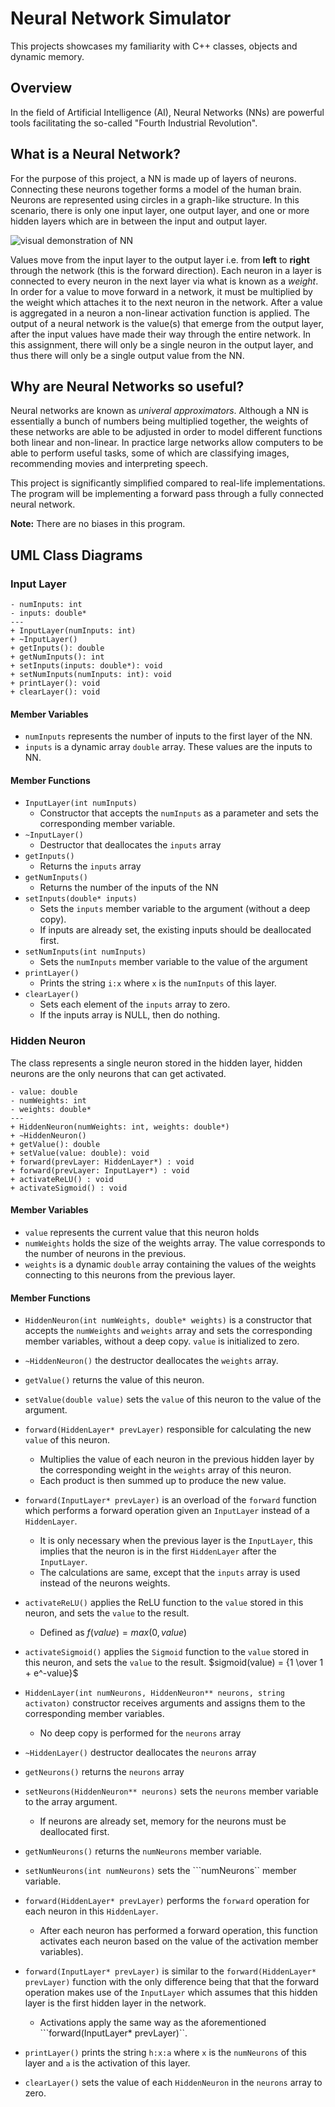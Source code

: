 # Neural Network Simulator

This projects showcases my familiarity with C++ classes, objects and dynamic memory.

## Overview

In the field of Artificial Intelligence (AI), Neural Networks (NNs) are powerful tools facilitating the so-called "Fourth Industrial Revolution".

## What is a Neural Network?

For the purpose of this project, a NN is made up of layers of neurons. Connecting these neurons together forms a model of the human brain. Neurons are represented using circles in a graph-like structure. In this scenario, there is only one input layer, one output layer, and one or more hidden layers which are in between the input and output layer.

![visual demonstration of NN](https://www.tibco.com/sites/tibco/files/media_entity/2021-05/neutral-network-diagram.svg)

Values move from the input layer to the output layer i.e. from **left** to **right** through the network (this is the forward direction). Each neuron in a layer is connected to every neuron in the next layer via what is known as a *weight*. In order for a value to move forward in a network, it must be multiplied by the weight which attaches it to the next neuron in the network. After a value is aggregated in a neuron a non-linear activation function is applied. The output of a neural network is the value(s) that emerge from the output layer, after the input values have made their way through the entire network. In this assignment, there will only be a single neuron in the output layer, and thus there will only be a single output value from the NN.

## Why are Neural Networks so useful?

Neural networks are known as *univeral approximators*. Although a NN is essentially a bunch of numbers being multiplied together, the weights of these networks are able to be adjusted in order to model different functions both linear and non-linear. In practice large networks allow computers to be able to perform useful tasks, some of which are classifying images, recommending movies and interpreting speech.

This project is significantly simplified compared to real-life implementations. The program will be implementing a forward pass through a fully connected neural network.

**Note:** There are no biases in this program.

## UML Class Diagrams

### Input Layer

```
- numInputs: int
- inputs: double*
---
+ InputLayer(numInputs: int)
+ ~InputLayer()
+ getInputs(): double
+ getNumInputs(): int
+ setInputs(inputs: double*): void
+ setNumInputs(numInputs: int): void
+ printLayer(): void
+ clearLayer(): void
```

#### Member Variables

- ```numInputs``` represents the number of inputs to the first layer of the NN.
- ```inputs``` is a dynamic array ```double``` array. These values are the inputs to NN. 

#### Member Functions

- ```InputLayer(int numInputs)```
    - Constructor that accepts the ```numInputs``` as a parameter and sets the corresponding member variable.
- ```~InputLayer()```
    - Destructor that deallocates the ```inputs``` array
- ```getInputs()```
    - Returns the ```inputs``` array
- ```getNumInputs()```
    - Returns the number of the inputs of the NN
- ```setInputs(double* inputs)```
    - Sets the ```inputs``` member variable to the argument (without a deep copy).
    - If inputs are already set, the existing inputs should be deallocated first.
- ```setNumInputs(int numInputs)```
    - Sets the ```numInputs``` member variable to the value of the argument
- ```printLayer()```
    - Prints the string ```i:x``` where ```x``` is the ```numInputs``` of this layer.
- ```clearLayer()```
    - Sets each element of the ```inputs``` array to zero.
    - If the inputs array is NULL, then do nothing.

### Hidden Neuron

The class represents a single neuron stored in the hidden layer, hidden neurons are the only neurons that can get activated. 

```
- value: double
- numWeights: int
- weights: double*
---
+ HiddenNeuron(numWeights: int, weights: double*)
+ ~HiddenNeuron()
+ getValue(): double
+ setValue(value: double): void
+ forward(prevLayer: HiddenLayer*) : void
+ forward(prevLayer: InputLayer*) : void
+ activateReLU() : void
+ activateSigmoid() : void
```

#### Member Variables

- ```value``` represents the current value that this neuron holds
- ```numWeights``` holds the size of the weights array. The value corresponds to the number of neurons in the previous.
- ```weights``` is a dynamic ```double``` array containing the values of the weights connecting to this neurons from the previous layer.

#### Member Functions

- ```HiddenNeuron(int numWeights, double* weights)``` is a constructor that accepts the  ```numWeights``` and ```weights``` array and sets the corresponding member variables, without a deep copy. ```value``` is initialized to zero.
- ```~HiddenNeuron()``` the destructor deallocates the ```weights``` array.
- ```getValue()``` returns the value of this neuron.
- ```setValue(double value)``` sets the ```value``` of this neuron to the value of the argument.
- ```forward(HiddenLayer* prevLayer)``` responsible for calculating the new ```value``` of this neuron. 
    - Multiplies the value of each neuron in the previous hidden layer by the corresponding weight in the ```weights``` array of this neuron. 
    - Each product is then summed up to produce the new value.
- ```forward(InputLayer* prevLayer)``` is an overload of the ```forward``` function which performs a forward operation given an ```InputLayer``` instead of a ```HiddenLayer```.
    - It is only necessary when the previous layer is the ```InputLayer```, this implies that the neuron is in the first ```HiddenLayer``` after the ```InputLayer```.
    - The calculations are same, except that the ```inputs``` array is used instead of the neurons weights.
- ```activateReLU()``` applies the ReLU function to the ```value``` stored in this neuron, and sets the ```value``` to the result.
    - Defined as $f(value) = max(0, value)$
- ```activateSigmoid()``` applies the ```Sigmoid``` function to the ```value``` stored in this neuron, and sets the ```value``` to the result.
  $sigmoid(value) = {1 \over 1 + e^-value}$

- ```HiddenLayer(int numNeurons, HiddenNeuron** neurons, string activaton)``` constructor receives arguments and assigns them to the corresponding member variables.
    - No deep copy is performed for the ```neurons``` array
- ```~HiddenLayer()``` destructor deallocates the ```neurons``` array
- ```getNeurons()``` returns the ```neurons``` array
- ```setNeurons(HiddenNeuron** neurons)``` sets the ```neurons``` member variable to the array argument.
    - If neurons are already set, memory for the neurons must be deallocated first.
- ```getNumNeurons()``` returns the ```numNeurons``` member variable.
- ```setNumNeurons(int numNeurons)``` sets the ```numNeurons`` member variable.
- ```forward(HiddenLayer* prevLayer)``` performs the ```forward``` operation for each neuron in this ```HiddenLayer```.
    - After each neuron has performed a forward operation, this function activates each neuron based on the value of the activation member variables).
- ```forward(InputLayer* prevLayer)``` is similar to the ```forward(HiddenLayer* prevLayer)``` function with the only difference being that that the forward operation makes use of the ```InputLayer``` which assumes that this hidden layer is the first hidden layer in the network.
    - Activations apply the same way as the aforementioned ```forward(InputLayer* prevLayer)``.
- ```printLayer()``` prints the string ```h:x:a``` where ```x``` is the ```numNeurons``` of this layer and ```a``` is the activation of this layer.
- ```clearLayer()``` sets the value of each ```HiddenNeuron``` in the ```neurons``` array to zero.